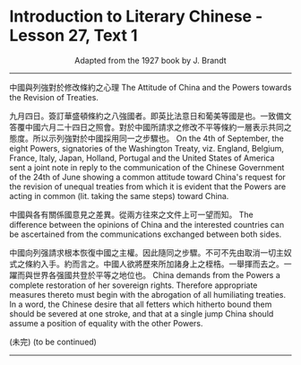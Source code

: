 # Introduction to Literary Chinese - Lesson 27, Text 1

<center>Adapted from the 1927 book by J. Brandt</center>

---

中國與列強對於修改條約之心理
The Attitude of China and the Powers towards the Revision of Treaties.

九月四日。簽訂華盛頓條約之八強國者。即英比法意日和葡美等國是也。一致備文答覆中國六月二十四日之照會。對於中國所請求之修改不平等條約一層表示共同之態度。所以示列強對於中國採用同一之步驟也。
On the 4th of September, the eight Powers, signatories of the Washington Treaty, viz. England, Belgium, France, Italy, Japan, Holland, Portugal and the United States of America sent a joint note in reply to the communication of the Chinese Government of the 24th of June showing a common attitude toward China's request for the revision of unequal treaties from which it is evident that the Powers are acting in common (lit. taking the same steps) toward China.

中國與各有關係國意見之差異。從兩方往來之文件上可一望而知。
The difference between the opinions of China and the interested countries can be ascertained from the communications exchanged between both sides.

中國向列强請求根本恢復中國之主權。因此隨同之步驟。不可不先由取消一切主奴式之條約入手。約而言之。中國人欲將歷來所加諸身上之桎梏。一舉揮而去之。一躍而與世界各强國共登於平等之地位也。
China demands from the Powers a complete restoration of her sovereign rights. Therefore appropriate measures thereto must begin with the abrogation of all humiliating treaties. In a word, the Chinese desire that all fetters which hitherto bound them should be severed at one stroke, and that at a single jump China should assume a position of equality with the other Powers.

(未完)
(to be continued)

---
